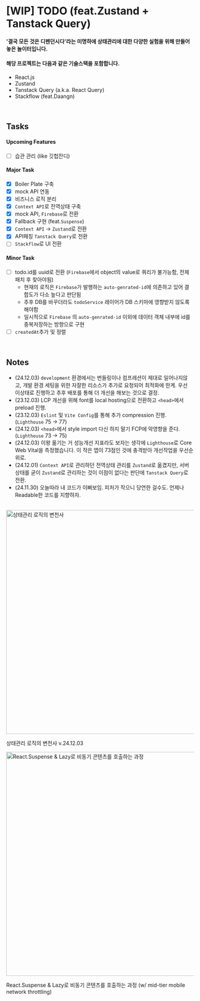 # [WIP] TODO (feat.Zustand + Tanstack Query)

#### '결국 모든 것은 디펜던시다'라는 미명하에 상태관리에 대한 다양한 실험을 위해 만들어놓은 놀이터입니다.

#### 해당 프로젝트는 다음과 같은 기술스택을 포함합니다.

- React.js
- Zustand
- Tanstack Query (a.k.a. React Query)
- Stackflow (feat.Daangn)

<br/>

## Tasks

#### Upcoming Features

- [ ] 습관 관리 (like 깃헙잔디)

#### Major Task

- [x] Boiler Plate 구축
- [x] mock API 연동
- [x] 비즈니스 로직 분리
- [x] `Context API`로 전역상태 구축
- [x] mock API, `Firebase`로 전환
- [x] Fallback 구현 (feat.`Suspense`)
- [x] `Context API` -> `Zustand`로 전환
- [x] API패칭 `Tanstack Query`로 전환
- [ ] `Stackflow`로 UI 전환

#### Minor Task

- [ ] todo.id를 uuid로 전환 (`Firebase`에서 object의 value로 쿼리가 불가능함, 전체 패치 후 찾아야됨)
  - 현재의 로직은 `Firebase`가 발행하는 `auto-genrated-id`에 의존하고 있어 결합도가 다소 높다고 판단됨
  - 추후 DB를 바꾸더라도 `todoService` 레이어가 DB 스키마에 영향받지 않도록 해야함
  - 일시적으로 `Firebase` 의 `auto-genrated-id` 이외에 데이터 객체 내부에 id를 중복저장하는 방향으로 구현
- [ ] `createdAt`추가 및 정렬

<br />

## Notes

- (24.12.03) `development` 환경에서는 번들링이나 컴프레션이 제대로 일어나지않고, 개발 환경 세팅을 위한 자잘한 리소스가 추가로 요청되어 최적화에 한계. 우선 이상태로 진행하고 추후 배포를 통해 더 개선을 해보는 것으로 결정.
- (23.12.03) LCP 개선을 위해 font를 local hosting으로 전환하고 `<head>`에서 preload 진행.
- (23.12.03) `Eslint` 및 `Vite Config`를 통해 추가 compression 진행. (`Lighthouse` 75 -> 77)
- (24.12.03) `<head>`에서 style import 다신 하지 말기 FCP에 악영향을 준다.(`Lighthouse` 73 -> 75)
- (24.12.03) 이왕 옮기는 거 성능개선 지표라도 보자는 생각에 `Lighthouse`로 Core Web Vital을 측정했습니다. 이 작은 앱이 73점인 것에 충격받아 개선작업을 우선순위로.
- (24.12.01) `Context API`로 관리하던 전역상태 관리를 `Zustand`로 옮겼지만, 서버상태를 굳이 `Zustand`로 관리하는 것이 이점이 없다는 판단에 `Tanstack Query`로 전환.
- (24.11.30) 오늘따라 내 코드가 이뻐보임. 피처가 작으니 당연한 걸수도. 언제나 Readable한 코드를 지향하자.

<br/>

<img width="600" alt="상태관리 로직의 변천사" src="https://github.com/user-attachments/assets/009e6274-8b4e-4c39-96ef-d13b5d1c5623">

상태관리 로직의 변천사 v.24.12.03

<img width="600" alt="React.Suspense & Lazy로 비동기 콘텐츠를 호출하는 과정" src="https://github.com/user-attachments/assets/e4390cd6-5ccf-40af-9da9-6bbf8e8c9f95">

React.Suspense & Lazy로 비동기 콘텐츠를 호출하는 과정 (w/ mid-tier mobile network throttling)
